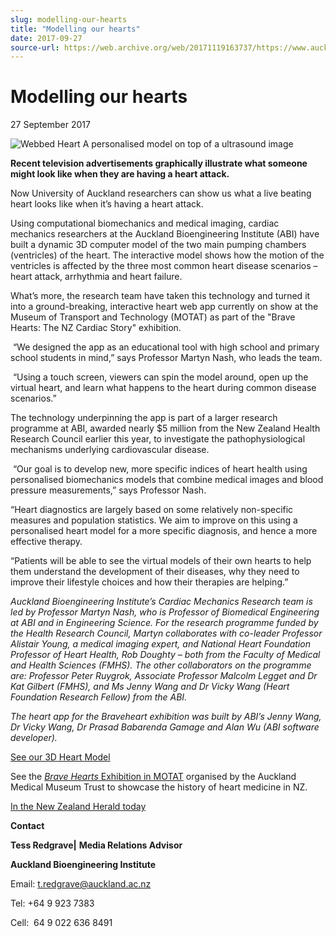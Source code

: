 ```yaml
---
slug: modelling-our-hearts
title: "Modelling our hearts"
date: 2017-09-27
source-url: https://web.archive.org/web/20171119163737/https://www.auckland.ac.nz/en/about/news-events-and-notices/news/news-2017/09/modelling-our-hearts.html
---
```

Modelling our hearts
====================

27 September 2017

![Webbed Heart](https://www.auckland.ac.nz/en/about/news-events-and-notices/news/news-2017/09/modelling-our-hearts/_jcr_content/par/textimage/image.img.png/1506887520774.png "Webbed Heart") A personalised model on top of a ultrasound image

**Recent television advertisements graphically illustrate what someone might look like when they are having a heart attack.**

Now University of Auckland researchers can show us what a live beating heart looks like when it’s having a heart attack.

Using computational biomechanics and medical imaging, cardiac mechanics researchers at the Auckland Bioengineering Institute (ABI) have built a dynamic 3D computer model of the two main pumping chambers (ventricles) of the heart. The interactive model shows how the motion of the ventricles is affected by the three most common heart disease scenarios – heart attack, arrhythmia and heart failure.

What’s more, the research team have taken this technology and turned it into a ground-breaking, interactive heart web app currently on show at the Museum of Transport and Technology (MOTAT) as part of the "Brave Hearts: The NZ Cardiac Story" exhibition.

 “We designed the app as an educational tool with high school and primary school students in mind,” says Professor Martyn Nash, who leads the team.

 “Using a touch screen, viewers can spin the model around, open up the virtual heart, and learn what happens to the heart during common disease scenarios.”

The technology underpinning the app is part of a larger research programme at ABI, awarded nearly $5 million from the New Zealand Health Research Council earlier this year, to investigate the pathophysiological mechanisms underlying cardiovascular disease.

 “Our goal is to develop new, more specific indices of heart health using personalised biomechanics models that combine medical images and blood pressure measurements,” says Professor Nash.

“Heart diagnostics are largely based on some relatively non-specific measures and population statistics. We aim to improve on this using a personalised heart model for a more specific diagnosis, and hence a more effective therapy.

“Patients will be able to see the virtual models of their own hearts to help them understand the development of their diseases, why they need to improve their lifestyle choices and how their therapies are helping.”  

_Auckland Bioengineering Institute’s Cardiac Mechanics Research team is led by Professor Martyn Nash, who is Professor of Biomedical Engineering at ABI and in Engineering Science. For the research programme funded by the Health Research Council, Martyn collaborates with co-leader Professor Alistair Young, a medical imaging expert, and National Heart Foundation Professor of Heart Health, Rob Doughty – both from the Faculty of Medical and Health Sciences (FMHS). The other collaborators on the programme are: Professor Peter Ruygrok, Associate Professor Malcolm Legget and Dr Kat Gilbert (FMHS), and Ms Jenny Wang and Dr Vicky Wang (Heart Foundation Research Fellow) from the ABI._

_The heart app for the Braveheart exhibition was built by ABI’s Jenny Wang, Dr Vicky Wang, Dr Prasad Babarenda Gamage and Alan Wu (ABI software developer)._ 

[See our 3D Heart Model](http://sites.bioeng.auckland.ac.nz/medtech/heart/)  

See the [_Brave Hearts_ Exhibition in MOTAT](http://www.motat.org.nz/exhibitions/brave-hearts/) organised by the Auckland Medical Museum Trust to showcase the history of heart medicine in NZ.

[In the New Zealand Herald today](http://www.nzherald.co.nz/technology/news/article.cfm?c_id=5&objectid=11927463)  

**Contact**

**Tess Redgrave|** **Media Relations Advisor**

**Auckland Bioengineering Institute**

Email: [t.redgrave@auckland.ac.nz](mailto:t.redgrave@auckland.ac.nz)  

Tel: +64 9 923 7383

Cell:  64 9 022 636 8491